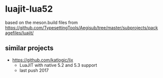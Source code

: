 # luajit-lua52

based on the meson.build files from https://github.com/TypesettingTools/Aegisub/tree/master/subprojects/packagefiles/luajit/

## similar projects

* https://github.com/katlogic/ljx
  * LuaJIT with native 5.2 and 5.3 support
  * last push 2017
